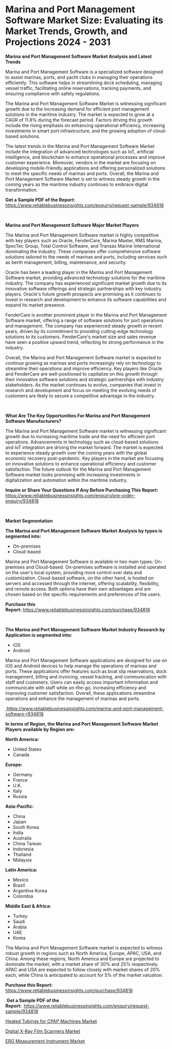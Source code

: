 <p><h1>Marina and Port Management Software Market Size: Evaluating its Market Trends, Growth, and Projections 2024 - 2031</h1></p><p><strong>Marina and Port Management Software Market Analysis and Latest Trends</strong></p>
<p><p>Marina and Port Management Software is a specialized software designed to assist marinas, ports, and yacht clubs in managing their operations efficiently. This software helps in streamlining dock scheduling, managing vessel traffic, facilitating online reservations, tracking payments, and ensuring compliance with safety regulations.</p><p>The Marina and Port Management Software Market is witnessing significant growth due to the increasing demand for efficient port management solutions in the maritime industry. The market is expected to grow at a CAGR of 11.8% during the forecast period. Factors driving this growth include the rising emphasis on enhancing operational efficiency, increasing investments in smart port infrastructure, and the growing adoption of cloud-based solutions.</p><p>The latest trends in the Marina and Port Management Software Market include the integration of advanced technologies such as IoT, artificial intelligence, and blockchain to enhance operational processes and improve customer experience. Moreover, vendors in the market are focusing on developing mobile-friendly applications and offering personalized solutions to meet the specific needs of marinas and ports. Overall, the Marina and Port Management Software Market is set to witness steady growth in the coming years as the maritime industry continues to embrace digital transformation.</p></p>
<p><strong>Get a Sample PDF of the Report:&nbsp;</strong> <a href="https://www.reliablebusinessinsights.com/enquiry/request-sample/934818">https://www.reliablebusinessinsights.com/enquiry/request-sample/934818</a></p>
<p>&nbsp;</p>
<p><strong>Marina and Port Management Software Major Market Players</strong></p>
<p><p>The Marina and Port Management Software market is highly competitive with key players such as Oracle, FenderCare, Marina Master, RMS Marina, SpecTec Group, Total Control Software, and Transas Marine International dominating the industry. These companies offer comprehensive software solutions tailored to the needs of marinas and ports, including services such as berth management, billing, maintenance, and security.</p><p>Oracle has been a leading player in the Marina and Port Management Software market, providing advanced technology solutions for the maritime industry. The company has experienced significant market growth due to its innovative software offerings and strategic partnerships with key industry players. Oracle's future growth prospects are promising as it continues to invest in research and development to enhance its software capabilities and expand its market presence.</p><p>FenderCare is another prominent player in the Marina and Port Management Software market, offering a range of software solutions for port operations and management. The company has experienced steady growth in recent years, driven by its commitment to providing cutting-edge technology solutions to its customers. FenderCare's market size and sales revenue have seen a positive upward trend, reflecting its strong performance in the industry.</p><p>Overall, the Marina and Port Management Software market is expected to continue growing as marinas and ports increasingly rely on technology to streamline their operations and improve efficiency. Key players like Oracle and FenderCare are well-positioned to capitalize on this growth through their innovative software solutions and strategic partnerships with industry stakeholders. As the market continues to evolve, companies that invest in research and development and focus on meeting the evolving needs of customers are likely to secure a competitive advantage in the industry.</p></p>
<p>&nbsp;</p>
<p><strong>What Are The Key Opportunities For Marina and Port Management Software Manufacturers?</strong></p>
<p><p>The Marina and Port Management Software market is witnessing significant growth due to increasing maritime trade and the need for efficient port operations. Advancements in technology such as cloud-based solutions and IoT integration are driving the market forward. The market is expected to experience steady growth over the coming years with the global economic recovery post-pandemic. Key players in the market are focusing on innovative solutions to enhance operational efficiency and customer satisfaction. The future outlook for the Marina and Port Management Software market looks promising with increasing investments in digitalization and automation within the maritime industry.</p></p>
<p><strong>Inquire or Share Your Questions If Any Before Purchasing This Report:</strong> <a href="https://www.reliablebusinessinsights.com/enquiry/pre-order-enquiry/934818">https://www.reliablebusinessinsights.com/enquiry/pre-order-enquiry/934818</a></p>
<p>&nbsp;</p>
<p><strong>Market Segmentation</strong></p>
<p><strong>The Marina and Port Management Software Market Analysis by types is segmented into:</strong></p>
<p><ul><li>On-premises</li><li>Cloud-based</li></ul></p>
<p><p>Marina and Port Management Software is available in two main types: On-premises and Cloud-based. On-premises software is installed and operated on the user's local system, providing more control over data and customization. Cloud-based software, on the other hand, is hosted on servers and accessed through the internet, offering scalability, flexibility, and remote access. Both options have their own advantages and are chosen based on the specific requirements and preferences of the users.</p></p>
<p><strong>Purchase this Report:&nbsp;</strong><a href="https://www.reliablebusinessinsights.com/purchase/934818">https://www.reliablebusinessinsights.com/purchase/934818</a></p>
<p>&nbsp;</p>
<p><strong>The Marina and Port Management Software Market Industry Research by Application is segmented into:</strong></p>
<p><ul><li>iOS</li><li>Android</li></ul></p>
<p><p>Marina and Port Management Software applications are designed for use on iOS and Android devices to help manage the operations of marinas and ports. These applications offer features such as boat slip reservations, dock management, billing and invoicing, vessel tracking, and communication with staff and customers. Users can easily access important information and communicate with staff while on-the-go, increasing efficiency and improving customer satisfaction. Overall, these applications streamline operations and enhance the management of marinas and ports.</p></p>
<p><a href="https://www.reliablebusinessinsights.com/marina-and-port-management-software-r934818">&nbsp;https://www.reliablebusinessinsights.com/marina-and-port-management-software-r934818</a></p>
<p><strong>In terms of Region, the Marina and Port Management Software Market Players available by Region are:</strong></p>
<p>
    <p> <strong> North America: </strong>
        <ul>
            <li>United States</li>
            <li>Canada</li>
        </ul>
        </p> 
    <p> <strong> Europe: </strong>
        <ul>
            <li>Germany</li>
            <li>France</li>
            <li>U.K.</li>
            <li>Italy</li>
            <li>Russia</li>
        </ul>
        </p> 
    <p> <strong> Asia-Pacific: </strong>
        <ul>
            <li>China</li>
            <li>Japan</li>
            <li>South Korea</li>
            <li>India</li>
            <li>Australia</li>
            <li>China Taiwan</li>
            <li>Indonesia</li>
            <li>Thailand</li>
            <li>Malaysia</li>
        </ul>
        </p> 
    <p> <strong> Latin America: </strong>
        <ul>
            <li>Mexico</li>
            <li>Brazil</li>
            <li>Argentina Korea</li>
            <li>Colombia</li>
        </ul>
        </p> 
    <p> <strong> Middle East & Africa: </strong>
        <ul>
            <li>Turkey</li>
            <li>Saudi</li>
            <li>Arabia</li>
            <li>UAE</li>
            <li>Korea</li>
        </ul>
    </p>
    </p>
<p><p>The Marina and Port Management Software market is expected to witness robust growth in regions such as North America, Europe, APAC, USA, and China. Among these regions, North America and Europe are projected to dominate the market, with a market share of 30% and 25% respectively. APAC and USA are expected to follow closely with market shares of 20% each, while China is anticipated to account for 5% of the market valuation.</p></p>
<p><strong>Purchase this Report: </strong><a href="https://www.reliablebusinessinsights.com/purchase/934818">https://www.reliablebusinessinsights.com/purchase/934818</a></p>
<p>&nbsp;<strong>Get a Sample PDF of the Report:&nbsp;&nbsp;</strong><a href="https://www.reliablebusinessinsights.com/enquiry/request-sample/934818">https://www.reliablebusinessinsights.com/enquiry/request-sample/934818</a></p>
<p><strong></strong></p>
<p><p><a href="https://github.com/YashRP12/Market-Research-Report-List-5/blob/main/heated-tubings-for-cpap-machines-market.md">Heated Tubings for CPAP Machines Market</a></p><p><a href="https://github.com/Gilanghao0/Market-Research-Report-List-1/blob/main/digital-x-ray-film-scanners-market.md">Digital X-Ray Film Scanners Market</a></p><p><a href="https://github.com/khayangel/Market-Research-Report-List-4/blob/main/erg-measurement-instrument-market.md">ERG Measurement Instrument Market</a></p></p>